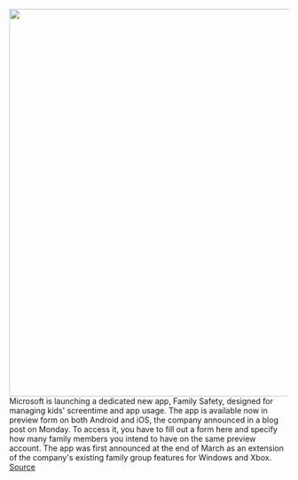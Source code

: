 <img src='https://cdn.vox-cdn.com/thumbor/c-2OVreaWdwUyiNHp-fFg0ItDDo=/0x0:2040x1360/1200x800/filters:focal(857x517:1183x843)/cdn.vox-cdn.com/uploads/chorus_image/image/66780748/acastro_180507_1777_microsoft_0001.0.jpg' width='700px' /><br/>
Microsoft is launching a dedicated new app, Family Safety, designed for managing kids' screentime and app usage. The app is available now in preview form on both Android and iOS, the company announced in a blog post on Monday. To access it, you have to fill out a form here and specify how many family members you intend to have on the same preview account. The app was first announced at the end of March as an extension of the company's existing family group features for Windows and Xbox.
<a href='https://www.theverge.com/2020/5/11/21254716/microsoft-family-safety-screen-time-app-ios-android-previwe-available-now'> Source <a/>
